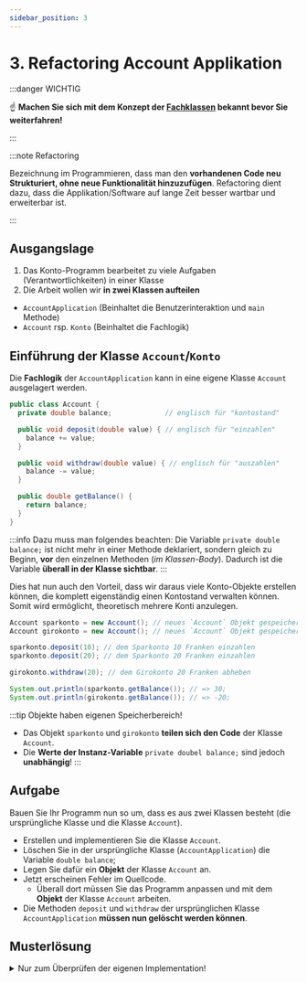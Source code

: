 ```yaml
---
sidebar_position: 3
---
```

# 3. Refactoring Account Applikation

:::danger WICHTIG

:point_up: **Machen Sie sich mit dem Konzept der [Fachklassen](../konzepte/fachklassen.md) bekannt bevor Sie weiterfahren!**

:::

:::note Refactoring

Bezeichnung im Programmieren, dass man den **vorhandenen Code neu Strukturiert, ohne neue Funktionalität hinzuzufügen**. Refactoring dient dazu, dass die Applikation/Software auf lange Zeit besser wartbar und erweiterbar ist.

:::

## Ausgangslage

1. Das Konto-Programm bearbeitet zu viele Aufgaben (Verantwortlichkeiten) in einer Klasse
1. Die Arbeit wollen wir **in zwei Klassen aufteilen**
  - `AccountApplication` (Beinhaltet die Benutzerinteraktion und `main` Methode)
  - `Account` rsp. `Konto` (Beinhaltet die Fachlogik)

## Einführung der Klasse `Account`/`Konto`

Die **Fachlogik** der `AccountApplication` kann in eine eigene Klasse `Account` ausgelagert werden. 

```java title="Account.java"
public class Account {
  private double balance;             // englisch für "kontostand"

  public void deposit(double value) { // englisch für "einzahlen"
    balance += value;
  }

  public void withdraw(double value) { // englisch für "auszahlen"
    balance -= value;
  }

  public double getBalance() { 
    return balance;
  }
}
```

:::info Dazu muss man folgendes beachten:
Die Variable `private double balance;` ist nicht mehr in einer Methode deklariert, sondern gleich zu Beginn, **vor** den einzelnen Methoden (_im Klassen-Body_). Dadurch ist die Variable **überall in der Klasse sichtbar**.
:::

Dies hat nun auch den Vorteil, dass wir daraus viele Konto-Objekte erstellen können, die komplett eigenständig einen Kontostand verwalten können. Somit wird ermöglicht, theoretisch mehrere Konti anzulegen.

```java title="Beispiel: Mehrere Objekte der Klasse 'Account'"
Account sparkonto = new Account(); // neues `Account` Objekt gespeichert in der Variable `sparkonto`
Account girokonto = new Account(); // neues `Account` Objekt gespeichert in der Variable `girokonto`

sparkonto.deposit(10); // dem Sparkonto 10 Franken einzahlen
sparkonto.deposit(20); // dem Sparkonto 20 Franken einzahlen

girokonto.withdraw(20); // dem Girokonto 20 Franken abheben

System.out.println(sparkonto.getBalance()); // => 30;
System.out.println(girokonto.getBalance()); // => -20;
```
:::tip Objekte haben eigenen Speicherbereich!
- Das Objekt `sparkonto` und `girokonto` **teilen sich den Code** der Klasse `Account`. 
- Die **Werte der Instanz-Variable** `private doubel balance;` sind jedoch **unabhängig**!
:::

## Aufgabe

Bauen Sie Ihr Programm nun so um, dass es aus zwei Klassen besteht (die ursprüngliche Klasse und die Klasse `Account`).

- Erstellen und implementieren Sie die Klasse `Account`.
- Löschen Sie in der ursprüngliche Klasse (`AccountApplication`) die Variable `double balance`;
- Legen Sie dafür ein **Objekt** der Klasse `Account` an.
- Jetzt erscheinen Fehler im Quellcode. 
  - Überall dort müssen Sie das Programm anpassen und mit dem **Objekt** der Klasse `Account` arbeiten.
- Die Methoden `deposit` und `withdraw` der ursprünglichen Klasse `AccountApplication` **müssen nun gelöscht werden können**.

## Musterlösung

<details>
<summary>Nur zum Überprüfen der eigenen Implementation!</summary>

```java title="AccountApplicationV2.java"
import java.util.Scanner;

public class AccountApplicationV2 {
  public static void main(String[] args) {
    Scanner scanner = new Scanner(System.in);
    // highlight-next-line
    Account account = new Account();  // hier wird ein Objekt der Klasse `Account` erstellt
    double amount = 0;
    String command = "";

    System.out.println("Welcome to the account application");
    do {
      System.out.println("Please enter the amount, 0 (zero) to terminate");
      amount = scanner.nextDouble();
      if (amount != 0) {
        System.out.println("To deposit, press +, to withdraw press -");
        command = scanner.next();
        if (command.equals("+")) {
          // highlight-next-line
          account.deposit(amount); // nun wird das Objekt "account" verwendet
        } else if (command.equals("-")) {
          // highlight-next-line
          account.withdraw(amount); // nun wird das Object "account" verwendet
        }
      }
    } while (amount != 0);
    // Die balance/Kontostand wird direkt im Objekt "account" berechnet
    // highlight-next-line
    System.out.println("Final balance: " + account.getBalance()); 

    scanner.close();
  }
}
```

</details>
